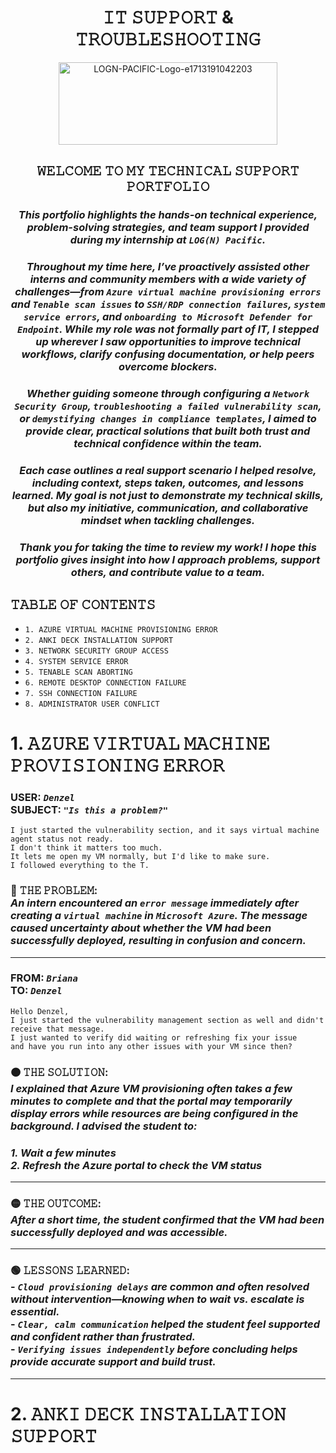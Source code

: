 <h1 = align=center>𝙸𝚃 𝚂𝚄𝙿𝙿𝙾𝚁𝚃 & 𝚃𝚁𝙾𝚄𝙱𝙻𝙴𝚂𝙷𝙾𝙾𝚃𝙸𝙽𝙶</h1>

<p = align=center>
<img width="350" height="132" alt="LOGN-PACIFIC-Logo-e1713191042203" src="https://github.com/user-attachments/assets/ffa1477a-3e5b-4613-901e-02adda3fb72b" />
</p>

<h2 = align=center>𝚆𝙴𝙻𝙲𝙾𝙼𝙴 𝚃𝙾 𝙼𝚈 𝚃𝙴𝙲𝙷𝙽𝙸𝙲𝙰𝙻 𝚂𝚄𝙿𝙿𝙾𝚁𝚃 𝙿𝙾𝚁𝚃𝙵𝙾𝙻𝙸𝙾</h2>

<h3 = align=center><em>This portfolio highlights the hands-on technical experience, problem-solving strategies, and team support I provided during my internship at <code>LOG(N) Pacific</code>.</em></h3>

<h3 = align=center><em>Throughout my time here, I’ve proactively assisted other interns and community members with a wide variety of challenges—from <code>Azure virtual machine provisioning errors</code> and <code>Tenable scan issues</code> to <code>SSH/RDP connection failures</code>, <code>system service errors</code>, and <code>onboarding to Microsoft Defender for Endpoint</code>. While my role was not formally part of IT, I stepped up wherever I saw opportunities to improve technical workflows, clarify confusing documentation, or help peers overcome blockers.</em></h3>

<h3 = align=center><em>Whether guiding someone through configuring a <code>Network Security Group</code>, <code>troubleshooting a failed vulnerability scan</code>, or <code>demystifying changes in compliance templates</code>, I aimed to provide clear, practical solutions that built both trust and technical confidence within the team.</em></h3>

<h3 = align=center><em>Each case outlines a real support scenario I helped resolve, including context, steps taken, outcomes, and lessons learned. My goal is not just to demonstrate my technical skills, but also my initiative, communication, and collaborative mindset when tackling challenges.</em></h3>

<h3 = align=center><em>Thank you for taking the time to review my work! I hope this portfolio gives insight into how I approach problems, support others, and contribute value to a team.</em></h3>

## 𝚃𝙰𝙱𝙻𝙴 𝙾𝙵 𝙲𝙾𝙽𝚃𝙴𝙽𝚃𝚂 

- `1. AZURE VIRTUAL MACHINE PROVISIONING ERROR`
- `2. ANKI DECK INSTALLATION SUPPORT`
- `3. NETWORK SECURITY GROUP ACCESS`
- `4. SYSTEM SERVICE ERROR`
- `5. TENABLE SCAN ABORTING`
- `6. REMOTE DESKTOP CONNECTION FAILURE`
- `7. SSH CONNECTION FAILURE`
- `8. ADMINISTRATOR USER CONFLICT`

# 1. 𝙰𝚉𝚄𝚁𝙴 𝚅𝙸𝚁𝚃𝚄𝙰𝙻 𝙼𝙰𝙲𝙷𝙸𝙽𝙴 𝙿𝚁𝙾𝚅𝙸𝚂𝙸𝙾𝙽𝙸𝙽𝙶 𝙴𝚁𝚁𝙾𝚁

### **USER:** *`Denzel`*</br>**SUBJECT:** *`"Is this a problem?"`*
```
I just started the vulnerability section, and it says virtual machine agent status not ready.
I don't think it matters too much.
It lets me open my VM normally, but I'd like to make sure.
I followed everything to the T.
```

### 🔴 𝚃𝙷𝙴 𝙿𝚁𝙾𝙱𝙻𝙴𝙼:</br>*An intern encountered an `error message` immediately after creating a `virtual machine` in `Microsoft Azure`. The message caused uncertainty about whether the VM had been successfully deployed, resulting in confusion and concern.*

---

### **FROM:** *`Briana`*</br>**TO:** *`Denzel`*
```
Hello Denzel,
I just started the vulnerability management section as well and didn't receive that message.
I just wanted to verify did waiting or refreshing fix your issue
and have you run into any other issues with your VM since then?
```

### 🟠 𝚃𝙷𝙴 𝚂𝙾𝙻𝚄𝚃𝙸𝙾𝙽:</br>*I explained that Azure VM provisioning often takes a few minutes to complete and that the portal may temporarily display errors while resources are being configured in the background. I advised the student to:*

### *1. Wait a few minutes*</br>*2. Refresh the Azure portal to check the VM status*

---

### 🟡 𝚃𝙷𝙴 𝙾𝚄𝚃𝙲𝙾𝙼𝙴:</br>*After a short time, the student confirmed that the VM had been successfully deployed and was accessible.*

---

### 🟢 𝙻𝙴𝚂𝚂𝙾𝙽𝚂 𝙻𝙴𝙰𝚁𝙽𝙴𝙳:</br>- *`Cloud provisioning delays` are common and often resolved without intervention—knowing when to wait vs. escalate is essential.*</br>- *`Clear, calm communication` helped the student feel supported and confident rather than frustrated.*</br>- *`Verifying issues independently` before concluding helps provide accurate support and build trust.*

---

# 2. 𝙰𝙽𝙺𝙸 𝙳𝙴𝙲𝙺 𝙸𝙽𝚂𝚃𝙰𝙻𝙻𝙰𝚃𝙸𝙾𝙽 𝚂𝚄𝙿𝙿𝙾𝚁𝚃











